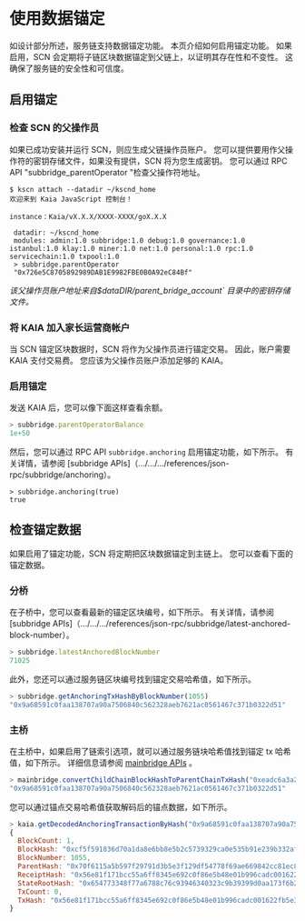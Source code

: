 # 使用数据锚定

如设计部分所述，服务链支持数据锚定功能。
本页介绍如何启用锚定功能。
如果启用，SCN 会定期将子链区块数据锚定到父链上，以证明其存在性和不变性。
这确保了服务链的安全性和可信度。

## 启用锚定<a id="enable-anchoring"></a>

### 检查 SCN 的父操作员<a id="check-parent-operator-of-scn"></a>

如果已成功安装并运行 SCN，则应生成父链操作员账户。
您可以提供要用作父操作符的密钥存储文件，如果没有提供，SCN 将为您生成密钥。
您可以通过 RPC API "subbridge_parentOperator "检查父操作符地址。

```
$ kscn attach --datadir ~/kscnd_home
欢迎来到 Kaia JavaScript 控制台！

instance：Kaia/vX.X.X/XXXX-XXXX/goX.X.X

 datadir: ~/kscnd_home
 modules: admin:1.0 subbridge:1.0 debug:1.0 governance:1.0 istanbul:1.0 klay:1.0 miner:1.0 net:1.0 personal:1.0 rpc:1.0 servicechain:1.0 txpool:1.0
 > subbridge.parentOperator
 "0x726e5C8705892989DAB1E9982FBE0B0A92eC84Bf"

```

_该父操作员账户地址来自$dataDIR/parent_bridge_account\` 目录中的密钥存储文件。_

### 将 KAIA 加入家长运营商帐户<a id="add-kaia-to-parent-operator-account"></a>

当 SCN 锚定区块数据时，SCN 将作为父操作员进行锚定交易。
因此，账户需要 KAIA 支付交易费。 您应该为父操作员账户添加足够的 KAIA。

### 启用锚定<a id="enable-anchoring"></a>

发送 KAIA 后，您可以像下面这样查看余额。

```javascript
> subbridge.parentOperatorBalance
1e+50
```

然后，您可以通过 RPC API `subbridge.anchoring` 启用锚定功能，如下所示。
有关详情，请参阅 [subbridge APIs]（.../.../.../references/json-rpc/subbridge/anchoring）。

```
> subbridge.anchoring(true)
true
```

## 检查锚定数据<a id="check-anchoring-data"></a>

如果启用了锚定功能，SCN 将定期把区块数据锚定到主链上。
您可以查看下面的锚定数据。

### 分桥<a id="sub-bridge"></a>

在子桥中，您可以查看最新的锚定区块编号，如下所示。
有关详情，请参阅 [subbridge APIs]（.../.../.../references/json-rpc/subbridge/latest-anchored-block-number）。

```javascript
> subbridge.latestAnchoredBlockNumber
71025
```

此外，您还可以通过服务链区块编号找到锚定交易哈希值，如下所示。

```javascript
> subbridge.getAnchoringTxHashByBlockNumber(1055)
"0x9a68591c0faa138707a90a7506840c562328aeb7621ac0561467c371b0322d51"
```

### 主桥<a id="sub-bridge"></a>

在主桥中，如果启用了链索引选项，就可以通过服务链块哈希值找到锚定 tx 哈希值，如下所示。
详细信息请参阅 [mainbridge APIs](../../../references/json-rpc/mainbridge/convert-child-chain-block-hash-to-parent-chain-tx-hash) 。

```javascript
> mainbridge.convertChildChainBlockHashToParentChainTxHash("0xeadc6a3a29a20c13824b5df1ba05cca1ed248d046382a4f2792aac8a6e0d1880")
"0x9a68591c0faa138707a90a7506840c562328aeb7621ac0561467c371b0322d51"
```

您可以通过锚点交易哈希值获取解码后的锚点数据，如下所示。

```javascript
> kaia.getDecodedAnchoringTransactionByHash("0x9a68591c0faa138707a90a7506840c562328aeb7621ac0561467c371b0322d51")
{
  BlockCount: 1,
  BlockHash: "0xcf5f591836d70a1da8e6bb8e5b2c5739329ca0e535b91e239b332af2e1b7f1f4",
  BlockNumber: 1055,
  ParentHash: "0x70f6115a5b597f29791d3b5e3f129df54778f69ae669842cc81ec8c432fee37c",
  ReceiptHash: "0x56e81f171bcc55a6ff8345e692c0f86e5b48e01b996cadc001622fb5e363b421",
  StateRootHash: "0x654773348f77a6788c76c93946340323c9b39399d0aa173f6b23fe082848d056",
  TxCount: 0,
  TxHash: "0x56e81f171bcc55a6ff8345e692c0f86e5b48e01b996cadc001622fb5e363b421"
}
```
